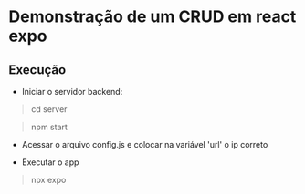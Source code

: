 # Demonstração de um CRUD em react expo

## Execução
* Iniciar o servidor backend:

> cd server

> npm start

* Acessar o arquivo config.js e colocar na variável 'url' o ip correto

* Executar o app

> npx expo